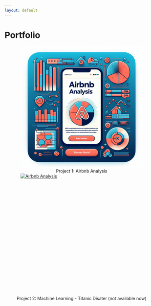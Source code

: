 ```yaml
---
layout: default
---
```


# Portfolio
<a href="https://cwnstae.github.io/airbnb-analysis/">
  <img alt="Airbnb Analysis" width="400" height="400" src="https://raw.githubusercontent.com/cwnstae/cwnstae.github.io/main/assets/Airbnb-cover.jpg" style="display: block; margin: 0 auto;" /></a>
  <div style="text-align: center;">Project 1: Airbnb Analysis</div>



  <a href="">
  <img alt="Airbnb Analysis" width="400" height="400" src="https://github.com/cwnstae/data-analytic-portfolio/assets/24621204/a8a5e1b4-2f90-426c-a092-6d29e416b1fd" style="display: block; margin: 0 auto;" /></a>
  <div style="text-align: center;">Project 2: Machine Learning - Titanic Disater (not available now)</div>


